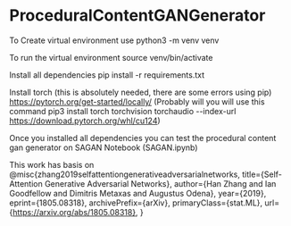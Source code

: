 # ProceduralContentGANGenerator

To Create virtual environment use
python3 -m venv venv

To run the virtual environment
source venv/bin/activate

Install all dependencies
pip install -r requirements.txt

Install torch (this is absolutely needed, there are some errors using pip)
https://pytorch.org/get-started/locally/
(Probably will you will use this command pip3 install torch torchvision torchaudio --index-url https://download.pytorch.org/whl/cu124)

Once you installed all dependencies you can test the procedural content gan generator on SAGAN Notebook (SAGAN.ipynb)


This work has basis on 
@misc{zhang2019selfattentiongenerativeadversarialnetworks,
      title={Self-Attention Generative Adversarial Networks}, 
      author={Han Zhang and Ian Goodfellow and Dimitris Metaxas and Augustus Odena},
      year={2019},
      eprint={1805.08318},
      archivePrefix={arXiv},
      primaryClass={stat.ML},
      url={https://arxiv.org/abs/1805.08318}, 
}
